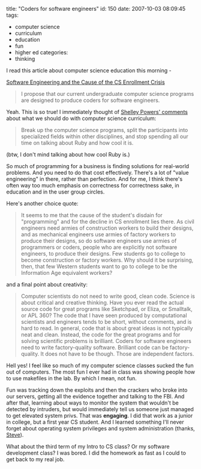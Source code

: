 title: "Coders for software engineers"
id: 150
date: 2007-10-03 08:09:45
tags: 
- computer science
- curriculum
- education
- fun
- higher ed
categories: 
- thinking

I read this article about computer science education this morning -

[Software Engineering and the Cause of the CS Enrollment Crisis](http://www.amazon.com/gp/blog/post/PLNKUURHQRKBJYSU)

> I propose that our current undergraduate computer science programs are designed to produce coders for software engineers.

Yeah. This is so true! I immediately thought of [Shelley Powers' comments](http://oreillynet.com/pub/a/womenintech/2007/09/06/so-what.html) about what we should do with computer science curriculum:

> Break up the computer science programs, split the participants into specialized fields within other disciplines, and stop spending all our time on talking about Ruby and how cool it is.

(btw, I don't mind talking about how cool Ruby is.)

So much of programming for a business is finding solutions for real-world problems. And you need to do that cost effectively. There's a lot of "value engineering" in there, rather than perfection. And for me, I think there's often way too much emphasis on correctness for correctness sake, in education and in the user group circles. 

Here's another choice quote: 

> It seems to me that the cause of the student's disdain for "programming" and for the decline in CS enrollment lies there.  As civil engineers need armies of construction workers to build their designs, and as mechanical engineers use armies of factory workers to produce their designs, so do software engineers use armies of programmers or coders, people who are explicitly not software engineers, to produce their designs.  Few students go to college to become construction or factory workers.  Why should it be surprising, then, that few Western students want to go to college to be the Information Age equivalent workers?

and a final point about creativity: 

> Computer scientists do not need to write good, clean code.  Science is about critical and creative thinking. Have you ever read the actual source code for great programs like Sketchpad, or Eliza, or Smalltalk, or APL 360?  The code that I have seen produced by computational scientists and engineers tends to be short, without comments, and is hard to read. In general, code that is about great ideas is not typically neat and clean.  Instead, the code for the great programs and for solving scientific problems is brilliant.  Coders for software engineers need to write factory-quality software. Brilliant code can be factory-quality.  It does not have to be though.  Those are independent factors.

Hell yes! I feel like so much of my computer science classes sucked the fun out of computers. The most fun I ever had in class was showing people how to use makefiles in the lab. By which I mean, not fun.

Fun was tracking down the exploits and then the crackers who broke into our servers, getting all the evidence together and talking to the FBI. And after that, learning about ways to monitor the system that wouldn't be detected by intruders, but would immediately tell us someone just managed to get elevated system privs. That was **engaging**. I did that work as a junior in college, but a first year CS student. And I learned something I'll never forget about operating system privileges and system administration (thanks, [Steve](http://hexadecimal.uoregon.edu/~stevev/)).

What about the third term of my Intro to CS class? Or my software development class? I was bored. I did the homework as fast as I could to get back to my real job.
